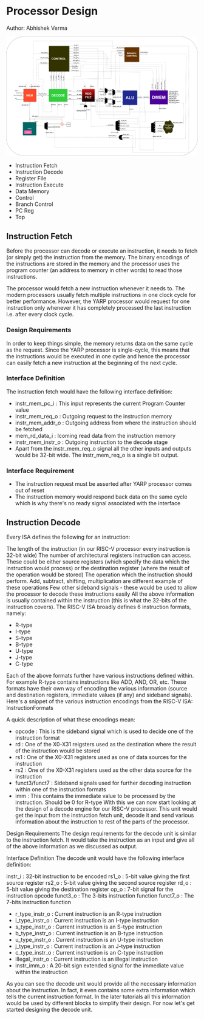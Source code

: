 # Processor Design 

Author: Abhishek Verma

  <img src="final_cpu.png">

- Instruction Fetch
- Instruction Decode
- Register File
- Instruction Execute
- Data Memory
- Control
- Branch Control
- PC Reg
- Top

## Instruction Fetch
Before the processor can decode or execute an instruction, it needs to fetch (or simply get) the instruction from the memory. The binary encodings of the instructions are stored in the memory and the processor uses the program counter (an address to memory in other words) to read those instructions.

The processor would fetch a new instruction whenever it needs to. The modern processors usually fetch multiple instructions in one clock cycle for better performance. However, the YARP processor would request for one instruction only whenever it has completely processed the last instruction i.e. after every clock cycle.

### Design Requirements
In order to keep things simple, the memory returns data on the same cycle as the request. Since the YARP processor is single-cycle, this means that the instructions would be executed in one cycle and hence the processor can easily fetch a new instruction at the beginning of the next cycle.

### Interface Definition
The instruction fetch would have the following interface definition:

- instr_mem_pc_i : This input represents the current Program Counter value
- instr_mem_req_o : Outgoing request to the instruction memory
- instr_mem_addr_o : Outgoing address from where the instruction should be fetched
- mem_rd_data_i : Icoming read data from the instruction memory
- instr_mem_instr_o : Outgoing instruction to the decode stage
- Apart from the instr_mem_req_o signal all the other inputs and outputs would be 32-bit wide. The instr_mem_req_o is a single bit output.

### Interface Requirement
- The instruction request must be asserted after YARP processor comes out of reset
- The instruction memory would respond back data on the same cycle which is why there's no ready signal associated with the interface

##  Instruction Decode
Every ISA defines the following for an instruction:

The length of the instruction (in our RISC-V processor every instruction is 32-bit wide)
The number of architectural registers instruction can access. These could be either source registers (which specify the data which the instruction would process) or the destination register (where the result of the operation would be stored)
The operation which the instruction should perform. Add, subtract, shifting, multiplication are different example of these operations
Few other sideband signals - these would be used to allow the processor to decode these instructions easily All the above information is usually contained within the instruction (this is what the 32-bits of the instruction covers).
The RISC-V ISA broadly defines 6 instruction formats, namely:

- R-type
- I-type
- S-type
- B-type
- U-type
- J-type
- C-type
  
Each of the above formats further have various instructions defined within. For example R-type contains instructions like ADD, AND, OR, etc. These formats have their own way of encoding the various information (source and destination registers, immediate values (if any) and sideband signals). Here's a snippet of the various instruction encodings from the RISC-V ISA: InstructionFormats

A quick description of what these encodings mean:

- opcode : This is the sideband signal which is used to decide one of the instruction format
- rd : One of the X0-X31 reigsters used as the destination where the result of the instruction would be stored
- rs1 : One of the X0-X31 registers used as one of data sources for the instruction
- rs2 : One of the X0-X31 registers used as the other data source for the instruction
- funct3/funct7 : Sideband signals used for further decoding instruction within one of the instruction formats
- imm : This contains the immediate value to be processed by the instruction. Should be 0 for R-type
With this we can now start looking at the design of a decode engine for our RISC-V processor. This unit would get the input from the instruction fetch unit, decode it and send various information about the instruction to rest of the parts of the processor.

Design Requirements
The design requirements for the decode unit is similar to the instruction fetch. It would take the instruction as an input and give all of the above information as we discussed as output.

Interface Definition
The decode unit would have the following interface definition:

instr_i : 32-bit instruction to be encoded
rs1_o : 5-bit value giving the first source register
rs2_o : 5-bit value giving the second source register
rd_o : 5-bit value giving the destination register
op_o : 7-bit signal for the instruction opcode
funct3_o : The 3-bits instruction function
funct7_o : The 7-bits instruction function
- r_type_instr_o : Current instruction is an R-type instruction
- i_type_instr_o : Current instruction is an I-type instruction
- s_type_instr_o : Current instruction is an S-type instruction
- b_type_instr_o : Current instruction is an B-type instruction
- u_type_instr_o : Current instruction is an U-type instruction
- j_type_instr_o : Current instruction is an J-type instruction
- c_type_instr_o : Current instruction is an C-type instruction
- illegal_instr_o : Current instruction is an illegal instruction
- instr_imm_o : A 20-bit sign extended signal for the immediate value within the instruction
  
As you can see the decode unit would provide all the necessary information about the instruction. In fact, it even contains some extra information which tells the current instruction format. In the later tutorials all this information would be used by different blocks to simplify their design. For now let's get started designing the decode unit.
